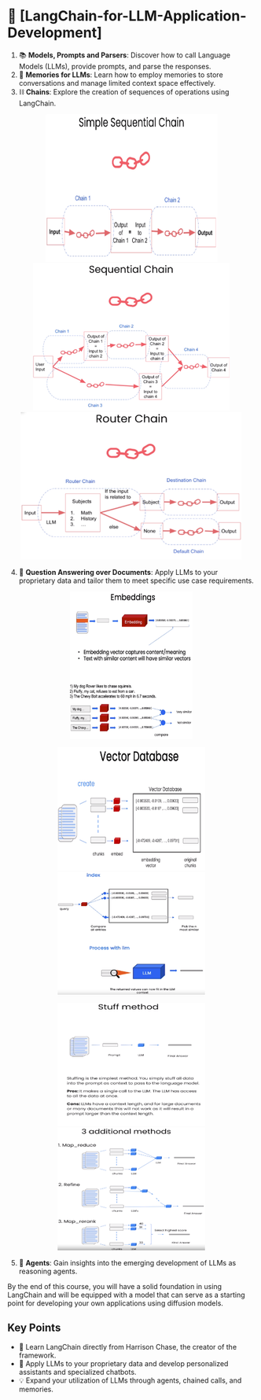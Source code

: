 # 🚀 [LangChain-for-LLM-Application-Development]

1. 📚 **Models, Prompts and Parsers**: Discover how to call Language Models (LLMs), provide prompts, and parse the responses.
2. 🧠 **Memories for LLMs**: Learn how to employ memories to store conversations and manage limited context space effectively.
3. ⛓️ **Chains**: Explore the creation of sequences of operations using LangChain.

<p align="center">
<img src="images/SimpleSequentialChain.png" width="350" height="300"> 
<img src="images/SequentialChain.png" width="400" height="300">
<img align="centre" src="images/Router_Chain.png" width="450" height="300">
</p>

4. 📄 **Question Answering over Documents**: Apply LLMs to your proprietary data and tailor them to meet specific use case requirements.

<p align="center">
<img src="images/embeddings.png" width="250" height="300"> 
</p>

<p align="center">
<img src="images/vector_database_1.png" width="300" height="250">
<img align="centre" src="images/vector_database_2.png" width="300" height="250">
</p>

<p align="center">
<img src="images/stuffmethod.png" width="300" height="250">
<img align="centre" src="images/additionalmethods.png" width="300" height="250">
</p>

5. 👥 **Agents**: Gain insights into the emerging development of LLMs as reasoning agents.

By the end of this course, you will have a solid foundation in using LangChain and will be equipped with a model that can serve as a starting point for developing your own applications using diffusion models.

## Key Points
- 🔑 Learn LangChain directly from Harrison Chase, the creator of the framework.
- 🤖 Apply LLMs to your proprietary data and develop personalized assistants and specialized chatbots.
- 💡 Expand your utilization of LLMs through agents, chained calls, and memories.
